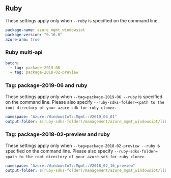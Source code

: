 ## Ruby

These settings apply only when `--ruby` is specified on the command line.

``` yaml
package-name: azure_mgmt_windowsiot
package-version: "0.16.0"
azure-arm: true
```

### Ruby multi-api

``` yaml $(ruby) && $(multiapi)
batch:
  - tag: package-2019-06
  - tag: package-2018-02-preview
```

### Tag: package-2019-06 and ruby

These settings apply only when `--tag=package-2019-06 --ruby` is specified on the command line.
Please also specify `--ruby-sdks-folder=<path to the root directory of your azure-sdk-for-ruby clone>`.

``` yaml $(tag) == 'package-2019-06' && $(ruby)
namespace: "Azure::WindowsIoT::Mgmt::V2019_06_01"
output-folder: $(ruby-sdks-folder)/management/azure_mgmt_windowsiot/lib
```


### Tag: package-2018-02-preview and ruby

These settings apply only when `--tag=package-2018-02-preview --ruby` is specified on the command line.
Please also specify `--ruby-sdks-folder=<path to the root directory of your azure-sdk-for-ruby clone>`.

``` yaml $(tag) == 'package-2018-02-preview' && $(ruby)
namespace: "Azure::WindowsIoT::Mgmt::V2018_02_16_preview"
output-folder: $(ruby-sdks-folder)/management/azure_mgmt_windowsiot/lib
```
